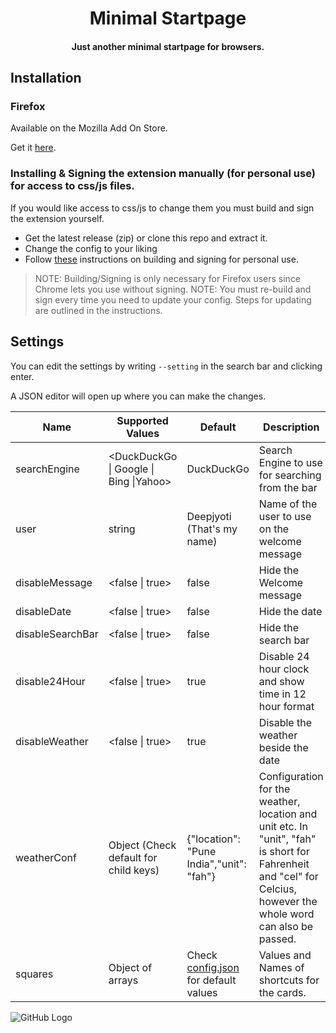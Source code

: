 <div align="center">
<h1>Minimal Startpage</h1>
<h4>Just another minimal startpage for browsers.</h4>
</div>


## Installation

### Firefox

Available on the Mozilla Add On Store.

Get it [here](https://addons.mozilla.org/en-US/firefox/addon/minimal-startpage/).

### Installing & Signing the extension manually (for personal use) for access to css/js files.

If you would like access to css/js to change them you must build and sign the extension yourself.

- Get the latest release (zip) or clone this repo and extract it.
- Change the config to your liking
- Follow [these](https://github.com/deepjyoti30/startpage/wiki/How-to-sign-the-extension-for-Personal-Use-on-Firefox) instructions on building and signing for personal use.

>NOTE: Building/Signing is only necessary for Firefox users since Chrome lets you use without signing.
>NOTE: You must re-build and sign every time you need to update your config. Steps for updating are outlined in the instructions.

## Settings

You can edit the settings by writing ```--setting``` in the search bar and clicking enter.

A JSON editor will open up where you can make the changes.

| Name | Supported Values | Default | Description |
| ---- | ----- | ------- | ------ |
| searchEngine | \<DuckDuckGo \| Google \| Bing \|Yahoo\> | DuckDuckGo | Search Engine to use for searching from the bar |
| user | string | Deepjyoti (That's my name) | Name of the user to use on the welcome message |
| disableMessage | \<false \| true\> | false | Hide the Welcome message |
| disableDate | \<false \| true\> | false | Hide the date |
| disableSearchBar | \<false \| true\> | false | Hide the search bar |
| disable24Hour | \<false \| true\> | true | Disable 24 hour clock and show time in 12 hour format |
| disableWeather | \<false \| true\> | true | Disable the weather beside the date |
| weatherConf | Object (Check default for child keys) | {"location": "Pune India","unit": "fah"}| Configuration for the weather, location and unit etc. In "unit", "fah" is short for Fahrenheit and "cel" for Celcius, however the whole word can also be passed. |
| squares | Object of arrays | Check [config.json](https://github.com/deepjyoti30/startpage/blob/master/config.json) for default values | Values and Names of shortcuts for the cards. |

![GitHub Logo](https://i.imgur.com/VzlfkxW.png)
